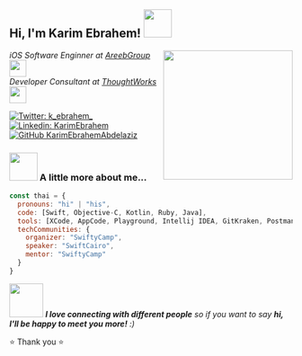 <h2> Hi, I'm Karim Ebrahem! <img src="https://media.giphy.com/media/nF64geTGfVoNq/giphy.gif" width="50"></h2>
<img align='right' src="https://media.giphy.com/media/ieyl9zmCjO4b4t6qoY/giphy.gif" width="230">
<p><em>iOS Software Enginner at <a href="https://www.areebgroup.com/">AreebGroup </a><img src="https://media.giphy.com/media/fYSnHlufseco8Fh93Z/giphy.gif" width="30"></br>Developer Consultant at <a href="https://www.thoughtworks.com">ThoughtWorks</a><img src="https://media.giphy.com/media/WUlplcMpOCEmTGBtBW/giphy.gif" width="30"> 
</em></p>

[![Twitter: k_ebrahem_](https://img.shields.io/twitter/follow/k_ebrahem_?style=social)](https://twitter.com/k_ebrahem_)
[![Linkedin: KarimEbrahem](https://img.shields.io/badge/-karimebrahem-blue?style=flat-square&logo=Linkedin&logoColor=white&link=https://www.linkedin.com/in/karimebrahem/)](https://www.linkedin.com/in/karimebrahem/)
[![GitHub KarimEbrahemAbdelaziz](https://img.shields.io/github/followers/KarimEbrahemAbdelaziz?label=follow&style=social)](https://github.com/KarimEbrahemAbdelaziz)


### <img src="https://media.giphy.com/media/VgCDAzcKvsR6OM0uWg/giphy.gif" width="50"> A little more about me...  

```javascript
const thai = {
  pronouns: "hi" | "his",
  code: [Swift, Objective-C, Kotlin, Ruby, Java],
  tools: [XCode, AppCode, Playground, Intellij IDEA, GitKraken, Postman, Docker],
  techCommunities: {
    organizer: "SwiftyCamp",
    speaker: "SwiftCairo",
    mentor: "SwiftyCamp"
  }
}
```

<img src="https://media.giphy.com/media/LnQjpWaON8nhr21vNW/giphy.gif" width="60"> <em><b>I love connecting with different people</b> so if you want to say <b>hi, I'll be happy to meet you more!</b> :)</em>

⭐️ Thank you ⭐️
